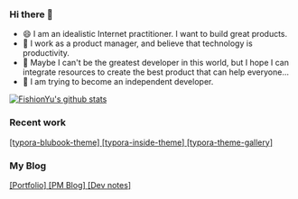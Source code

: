 ### Hi there 👋
- 😄 I am an idealistic Internet practitioner. I want to build great products. <br/>
- 💬 I work as a product manager, and believe that technology is productivity. <br/>
- 🤔 Maybe I can't be the greatest developer in this world, but I hope I can integrate resources to create the best product that can help everyone... <br/>
- 🚩 I am trying to become an independent developer.

[![FishionYu's github stats](https://github-readme-stats.vercel.app/api?username=FishionYu)](https://github.com/anuraghazra/github-readme-stats&show_icons=true)

### Recent work
[[typora-blubook-theme] ](https://github.com/FishionYu/typora-blubook-theme) 
[[typora-inside-theme] ](https://github.com/FishionYu/typora-inside-theme)
[[typora-theme-gallery] ](https://github.com/typora/typora-theme-gallery)

### My Blog
[[Portfolio] ](https://hanry.top) 
[[PM Blog] ](https://www.hanry.top) 
[[Dev notes] ](https://dev.hanry.top) 
 

<!--
**FishionYu/FishionYu** is a ✨ _special_ ✨ repository because its `README.md` (this file) appears on your GitHub profile.

- 🔭 I’m currently working on ...
- 🌱 I’m currently learning ...
- 👯 I’m looking to collaborate on ...
- 🤔 I’m looking for help with ...
- 💬 Ask me about ...
- 📫 How to reach me: ...
- 😄 Pronouns: ...
- ⚡ Fun fact: ...
-->
